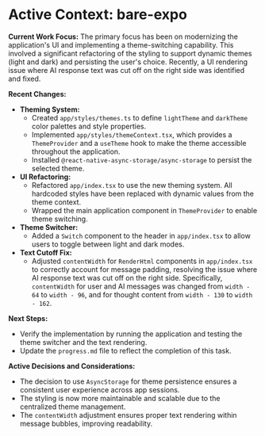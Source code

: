 # Active Context: bare-expo

**Current Work Focus:**
The primary focus has been on modernizing the application's UI and implementing a theme-switching capability. This involved a significant refactoring of the styling to support dynamic themes (light and dark) and persisting the user's choice. Recently, a UI rendering issue where AI response text was cut off on the right side was identified and fixed.

**Recent Changes:**
- **Theming System:**
  - Created `app/styles/themes.ts` to define `lightTheme` and `darkTheme` color palettes and style properties.
  - Implemented `app/styles/themeContext.tsx`, which provides a `ThemeProvider` and a `useTheme` hook to make the theme accessible throughout the application.
  - Installed `@react-native-async-storage/async-storage` to persist the selected theme.
- **UI Refactoring:**
  - Refactored `app/index.tsx` to use the new theming system. All hardcoded styles have been replaced with dynamic values from the theme context.
  - Wrapped the main application component in `ThemeProvider` to enable theme switching.
- **Theme Switcher:**
  - Added a `Switch` component to the header in `app/index.tsx` to allow users to toggle between light and dark modes.
- **Text Cutoff Fix:**
  - Adjusted `contentWidth` for `RenderHtml` components in `app/index.tsx` to correctly account for message padding, resolving the issue where AI response text was cut off on the right side. Specifically, `contentWidth` for user and AI messages was changed from `width - 64` to `width - 96`, and for thought content from `width - 130` to `width - 162`.

**Next Steps:**
- Verify the implementation by running the application and testing the theme switcher and the text rendering.
- Update the `progress.md` file to reflect the completion of this task.

**Active Decisions and Considerations:**
- The decision to use `AsyncStorage` for theme persistence ensures a consistent user experience across app sessions.
- The styling is now more maintainable and scalable due to the centralized theme management.
- The `contentWidth` adjustment ensures proper text rendering within message bubbles, improving readability.
